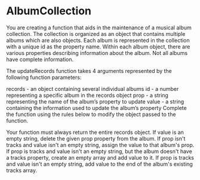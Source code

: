 # AlbumCollection
You are creating a function that aids in the maintenance of a musical album collection. The collection is organized as an object that contains multiple albums which are also objects. Each album is represented in the collection with a unique id as the property name. Within each album object, there are various properties describing information about the album. Not all albums have complete information.

The updateRecords function takes 4 arguments represented by the following function parameters:

records - an object containing several individual albums
id - a number representing a specific album in the records object
prop - a string representing the name of the album’s property to update
value - a string containing the information used to update the album’s property
Complete the function using the rules below to modify the object passed to the function.

Your function must always return the entire records object.
If value is an empty string, delete the given prop property from the album.
If prop isn't tracks and value isn't an empty string, assign the value to that album's prop.
If prop is tracks and value isn't an empty string, but the album doesn't have a tracks property, create an empty array and add value to it.
If prop is tracks and value isn't an empty string, add value to the end of the album's existing tracks array.
